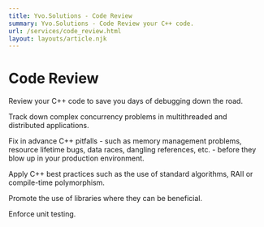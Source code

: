```yaml
---
title: Yvo.Solutions - Code Review
summary: Yvo.Solutions - Code Review your C++ code.
url: /services/code_review.html
layout: layouts/article.njk
---
```


# Code Review

Review your C++ code to save you days of debugging down the road.

Track down complex concurrency problems in multithreaded and distributed applications.

Fix in advance C++ pitfalls - such as memory management problems, resource lifetime bugs, data races, dangling references, etc. - before they blow up in your production environment.

Apply C++ best practices such as the use of standard algorithms, RAII or compile-time polymorphism.

Promote the use of libraries where they can be beneficial.

Enforce unit testing.